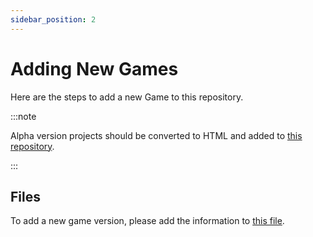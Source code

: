 ```yaml
---
sidebar_position: 2
---
```


# Adding New Games

Here are the steps to add a new Game to this repository.

:::note

Alpha version projects should be converted to HTML and added to [this repository](https://github.com/selcold/scratch-building-assets/tree/main/projects/alpha).

:::

## Files

To add a new game version, please add the information to [this file](ttps://github.com/selcold/scratch-building/blob/main/contents/games.ts).